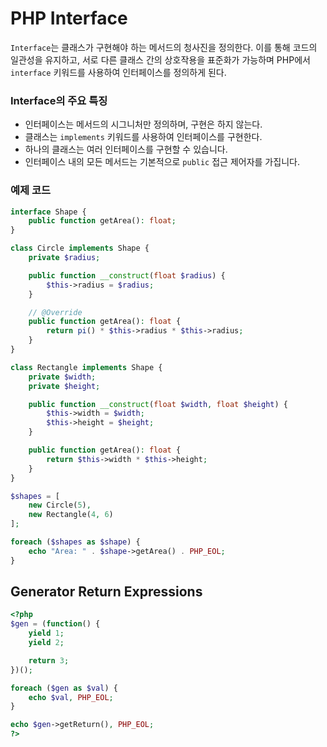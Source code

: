 # PHP Interface

`Interface`는 클래스가 구현해야 하는 메서드의 청사진을 정의한다.
이를 통해 코드의 일관성을 유지하고, 서로 다른 클래스 간의 상호작용을 표준화가 가능하며
PHP에서 `interface` 키워드를 사용하여 인터페이스를 정의하게 된다.

### Interface의 주요 특징

- 인터페이스는 메서드의 시그니처만 정의하며, 구현은 하지 않는다.
- 클래스는 `implements` 키워드를 사용하여 인터페이스를 구현한다.
- 하나의 클래스는 여러 인터페이스를 구현할 수 있습니다.
- 인터페이스 내의 모든 메서드는 기본적으로 `public` 접근 제어자를 가집니다.


### 예제 코드
```php
interface Shape {
    public function getArea(): float;
}

class Circle implements Shape {
    private $radius;

    public function __construct(float $radius) {
        $this->radius = $radius;
    }

    // @Override
    public function getArea(): float {
        return pi() * $this->radius * $this->radius;
    }
}

class Rectangle implements Shape {
    private $width;
    private $height;

    public function __construct(float $width, float $height) {
        $this->width = $width;
        $this->height = $height;
    }

    public function getArea(): float {
        return $this->width * $this->height;
    }
}

$shapes = [
    new Circle(5),
    new Rectangle(4, 6)
];

foreach ($shapes as $shape) {
    echo "Area: " . $shape->getArea() . PHP_EOL;
}
```


## Generator Return Expressions
```php
<?php
$gen = (function() {
    yield 1;
    yield 2;

    return 3;
})();

foreach ($gen as $val) {
    echo $val, PHP_EOL;
}

echo $gen->getReturn(), PHP_EOL;
?>
```